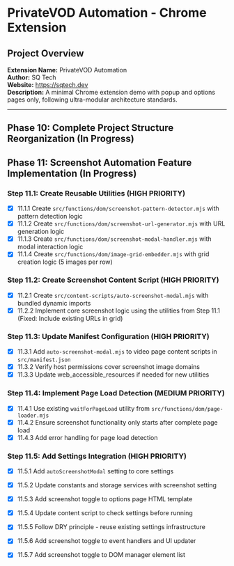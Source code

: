 # PrivateVOD Automation - Chrome Extension

## Project Overview
**Extension Name:** PrivateVOD Automation  
**Author:** SQ Tech  
**Website:** https://sqtech.dev  
**Description:** A minimal Chrome extension demo with popup and options pages only, following ultra-modular architecture standards.

---

## Phase 10: Complete Project Structure Reorganization (In Progress)

## Phase 11: Screenshot Automation Feature Implementation (In Progress)

### Step 11.1: Create Reusable Utilities (HIGH PRIORITY)
- [x] 11.1.1 Create `src/functions/dom/screenshot-pattern-detector.mjs` with pattern detection logic
- [x] 11.1.2 Create `src/functions/dom/screenshot-url-generator.mjs` with URL generation logic
- [x] 11.1.3 Create `src/functions/dom/screenshot-modal-handler.mjs` with modal interaction logic
- [x] 11.1.4 Create `src/functions/dom/image-grid-embedder.mjs` with grid creation logic (5 images per row)

### Step 11.2: Create Screenshot Content Script (HIGH PRIORITY)
- [x] 11.2.1 Create `src/content-scripts/auto-screenshot-modal.mjs` with bundled dynamic imports
- [x] 11.2.2 Implement core screenshot logic using the utilities from Step 11.1 (Fixed: Include existing URLs in grid)

### Step 11.3: Update Manifest Configuration (HIGH PRIORITY)
- [x] 11.3.1 Add `auto-screenshot-modal.mjs` to video page content scripts in `src/manifest.json`
- [x] 11.3.2 Verify host permissions cover screenshot image domains
- [x] 11.3.3 Update web_accessible_resources if needed for new utilities

### Step 11.4: Implement Page Load Detection (MEDIUM PRIORITY)
- [x] 11.4.1 Use existing `waitForPageLoad` utility from `src/functions/dom/page-loader.mjs`
- [x] 11.4.2 Ensure screenshot functionality only starts after complete page load
- [x] 11.4.3 Add error handling for page load detection

### Step 11.5: Add Settings Integration (HIGH PRIORITY)
- [x] 11.5.1 Add `autoScreenshotModal` setting to core settings
- [x] 11.5.2 Update constants and storage services with screenshot setting
- [x] 11.5.3 Add screenshot toggle to options page HTML template
- [x] 11.5.4 Update content script to check settings before running
- [x] 11.5.5 Follow DRY principle - reuse existing settings infrastructure
- [x] 11.5.6 Add screenshot toggle to event handlers and UI updater
- [x] 11.5.7 Add screenshot toggle to DOM manager element list

